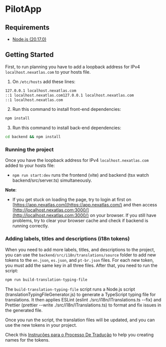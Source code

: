 # PilotApp

## Requirements

- [Node.js (20.17.0)](https://nodejs.org/pt/blog/release/v20.17.0) 

## Getting Started
First, to run planning you have to add a loopback address for IPv4 `localhost.nexatlas.com` to your hosts file.

1. On `/etc/hosts` add these lines:

```bash   
127.0.0.1 localhost.nexatlas.com
::1 localhost.nexatlas.com127.0.0.1 localhost.nexatlas.com
::1 localhost.nexatlas.com
```

2. Run this command to install front-end dependencies:
```bash
npm install
```

3. Run this command to install back-end dependencies:
```bash
cd backend && npm install
```


### Running the project

Once you have the loopback address for IPv4 `localhost.nexatlas.com` added to your hosts file: 
 
- `npm run start:dev`  runs the frontend (vite) and backend (tsx watch backend/src/server.ts) simultaneously.



**Note**:
- If you get stuck on loading the page, try to login at first on [https://app.nexatlas.com](https://app.nexatlas.com/) and then access [http://localhost.nexatlas.com:3000/](http://localhost.nexatlas.com:3000/) on your browser. If you still have problems, try to clear your browser cache and check if backend is running correctly.



### Adding labels, titles and descriptions (i18n tokens)

When you need to add more labels, titles, and descriptions to the project, you can use the `backend/src/i18n/translations/source` folder to add new tokens to the `en.json`, `es.json`, and `pt-br.json` files. For each new token, you must add the same key in all three files. After that, you need to run the script:


```bash
npm run build-translation-typing-file
```


The `build-translation-typing-file` script runs a Node.js script (translationTypingFileGenerator.js) to generate a TypeScript typing file for translations. It then applies ESLint (eslint ./src/i18n/ITranslations.ts --fix) and Prettier (prettier --write ./src/i18n/ITranslations.ts) to format and fix issues in the generated file.

Once you run the script, the translation files will be updated, and you can use the new tokens in your project.

Check this [Instruções para o Processo De Tradução](https://www.notion.so/nexatlas/Instru-es-para-o-Processo-De-Tradu-o-d9c8018579404a44bb9d61c94616c8ba?pvs=4) to help you creating names for the tokens.
